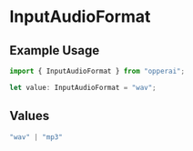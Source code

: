 # InputAudioFormat

## Example Usage

```typescript
import { InputAudioFormat } from "opperai";

let value: InputAudioFormat = "wav";
```

## Values

```typescript
"wav" | "mp3"
```